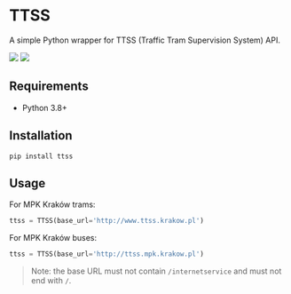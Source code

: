# TTSS

A simple Python wrapper for TTSS (Traffic Tram Supervision System) API.

![](https://github.com/tomekzaw/ttss/actions/workflows/lint.yml/badge.svg)
![](https://github.com/tomekzaw/ttss/actions/workflows/test.yml/badge.svg)

## Requirements
* Python 3.8+

## Installation
```
pip install ttss
```

## Usage

For MPK Kraków trams:
```py
ttss = TTSS(base_url='http://www.ttss.krakow.pl')
```

For MPK Kraków buses:
```py
ttss = TTSS(base_url='http://ttss.mpk.krakow.pl')
```

> Note: the base URL must not contain `/internetservice` and must not end with `/`.
